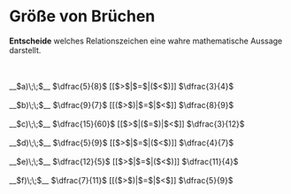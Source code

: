 <!--
version:  0.0.1

language: de

@style
input {
    text-align: center;
}

.flex-container {
    display: flex;
    flex-wrap: wrap;
    align-items: stretch;
    gap: 20px;
}

.flex-child {
    flex: 1;
    min-width: 350px;
    margin-right: 20px;
}

@media (max-width: 400px) {
    .flex-child {
        flex: 100%;
        margin-right: 0;
    }
}
@end

formula: \carry   \textcolor{red}{\scriptsize #1}
formula: \digit   \rlap{\carry{#1}}\phantom{#2}#2
formula: \permil  \text{‰}

import: https://raw.githubusercontent.com/LiaTemplates/Tikz-Jax/main/README.md

script: https://cdn.jsdelivr.net/gh/LiaTemplates/Tikz-Jax@main/dist/index.js


tags: Bruchrechnung, Zahlenverständnis, leicht, sehr niedrig, Angeben

comment: Welcher Bruch ist größer?

author: Martin Lommatzsch

-->




# Größe von Brüchen

**Entscheide** welches Relationszeichen eine wahre mathematische Aussage darstellt.

<br>

<section class="flex-container">
<div class="flex-child">
<br>
__$a)\;\;$__ $\dfrac{5}{8}$ [[$>$|$=$|($<$)]] $\dfrac{3}{4}$ 
<br>
</div>
<div class="flex-child">
<br>
__$b)\;\;$__ $\dfrac{9}{7}$ [[($>$)|$=$|$<$]] $\dfrac{8}{9}$ 
<br>
</div>
<div class="flex-child">
<br>
__$c)\;\;$__ $\dfrac{15}{60}$ [[$>$|($=$)|$<$]] $\dfrac{3}{12}$ 
<br>
</div>
<div class="flex-child">
<br>
__$d)\;\;$__ $\dfrac{5}{9}$ [[$>$|$=$|($<$)]] $\dfrac{4}{7}$ 
<br>
</div>
<div class="flex-child">
<br>
__$e)\;\;$__ $\dfrac{12}{5}$ [[$>$|$=$|($<$)]] $\dfrac{11}{4}$ 
<br>
</div>
<div class="flex-child">
<br>
__$f)\;\;$__ $\dfrac{7}{11}$ [[($>$)|$=$|$<$]] $\dfrac{5}{9}$ 

<br>
</div>
</section>

<br>
<br>
<br>

